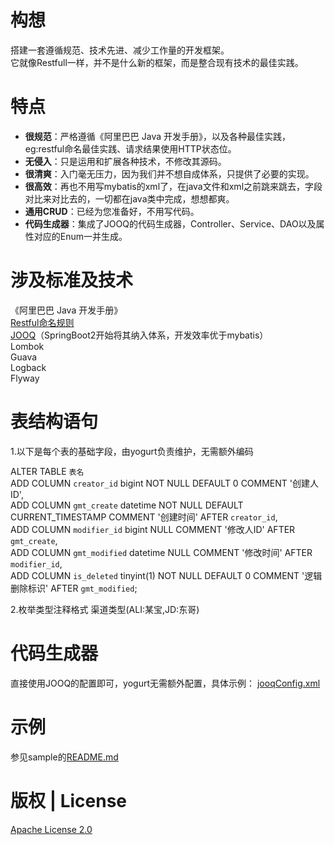 构想 
====

搭建一套遵循规范、技术先进、减少工作量的开发框架。  
它就像Restfull一样，并不是什么新的框架，而是整合现有技术的最佳实践。

特点 
====
- **很规范**：严格遵循《阿里巴巴 Java 开发手册》，以及各种最佳实践，eg:restful命名最佳实践、请求结果使用HTTP状态位。
- **无侵入**：只是运用和扩展各种技术，不修改其源码。
- **很清爽**：入门毫无压力，因为我们并不想自成体系，只提供了必要的实现。
- **很高效**：再也不用写mybatis的xml了，在java文件和xml之前跳来跳去，字段对比来对比去的，一切都在java类中完成，想想都爽。
- **通用CRUD**：已经为您准备好，不用写代码。
- **代码生成器**：集成了JOOQ的代码生成器，Controller、Service、DAO以及属性对应的Enum一并生成。

涉及标准及技术
=============
《阿里巴巴 Java 开发手册》  
[Restful命名规则](https://www.restapitutorial.com/lessons/restfulresourcenaming.html)   
[JOOQ](http://www.jooq.org)（SpringBoot2开始将其纳入体系，开发效率优于mybatis）  
Lombok  
Guava  
Logback  
Flyway  

表结构语句
=========
1.以下是每个表的基础字段，由yogurt负责维护，无需额外编码

ALTER TABLE `表名`  
ADD COLUMN `creator_id`  bigint NOT NULL DEFAULT 0 COMMENT '创建人ID',  
ADD COLUMN `gmt_create`  datetime NOT NULL DEFAULT CURRENT_TIMESTAMP COMMENT '创建时间' AFTER `creator_id`,  
ADD COLUMN `modifier_id`  bigint NULL COMMENT '修改人ID' AFTER `gmt_create`,  
ADD COLUMN `gmt_modified`  datetime NULL COMMENT '修改时间' AFTER `modifier_id`,  
ADD COLUMN `is_deleted`  tinyint(1) NOT NULL DEFAULT 0 COMMENT '逻辑删除标识' AFTER `gmt_modified`;  

2.枚举类型注释格式
 渠道类型(ALI:某宝,JD:东哥)  

代码生成器
=========
直接使用JOOQ的配置即可，yogurt无需额外配置，具体示例：
[jooqConfig.xml](https://github.com/yogurt-dev/yogurt/blob/master/codegen/src/main/resources/jooqConfig.xml)

示例
=========
参见sample的[README.md](https://github.com/yogurt-dev/yogurt/blob/master/sample/README.md)  

版权 | License
==============
[Apache License 2.0](http://www.apache.org/licenses/LICENSE-2.0)

